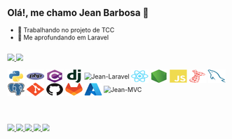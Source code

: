 ## Olá!, me chamo Jean Barbosa 👋

- 🔭 Trabalhando no projeto de TCC  
- 🌱 Me aprofundando em Laravel

##

<div>
  <a href="https://github.com/jeanbar1" target="_blank">
    <img height="180em" src="https://github-readme-stats.vercel.app/api?username=jeanbar1&show_icons=true&theme=dracula&include_all_commits=true&count_private=true"/>
    <img height="180em" src="https://github-readme-stats.vercel.app/api/top-langs/?username=jeanbar1&layout=compact&langs_count=7&theme=dracula"/>
  </a>
</div>

<div style="display: inline_block"><br>
  <img align="center" alt="Jean-Python" height="30" width="40" src="https://raw.githubusercontent.com/devicons/devicon/master/icons/python/python-original.svg">
  <img align="center" alt="Jean-PHP" height="30" width="40" src="https://raw.githubusercontent.com/devicons/devicon/master/icons/php/php-original.svg">
  <img align="center" alt="Jean-Csharp" height="30" width="40" src="https://raw.githubusercontent.com/devicons/devicon/master/icons/csharp/csharp-original.svg">
  <img align="center" alt="Jean-Django" height="30" width="40" src="https://raw.githubusercontent.com/devicons/devicon/master/icons/django/django-plain.svg">
  <img align="center" alt="Jean-Laravel" height="30" width="40" src="https://cdn.simpleicons.org/laravel/E74430">
  <img align="center" alt="Jean-React" height="30" width="40" src="https://raw.githubusercontent.com/devicons/devicon/master/icons/react/react-original.svg">
  <img align="center" alt="Jean-Nodejs" height="30" width="40" src="https://raw.githubusercontent.com/devicons/devicon/master/icons/nodejs/nodejs-original.svg">
  <img align="center" alt="Jean-JS" height="30" width="40" src="https://raw.githubusercontent.com/devicons/devicon/master/icons/javascript/javascript-plain.svg">
  <img align="center" alt="Jean-SQLServer" height="30" width="40" src="https://raw.githubusercontent.com/devicons/devicon/master/icons/microsoftsqlserver/microsoftsqlserver-plain.svg">
  <img align="center" alt="Jean-MySQL" height="30" width="40" src="https://raw.githubusercontent.com/devicons/devicon/master/icons/mysql/mysql-original.svg">
  <img align="center" alt="Jean-PostgreSQL" height="30" width="40" src="https://raw.githubusercontent.com/devicons/devicon/master/icons/postgresql/postgresql-original.svg">
  <img align="center" alt="Jean-Git" height="30" width="40" src="https://raw.githubusercontent.com/devicons/devicon/master/icons/git/git-original.svg">
  <img align="center" alt="Jean-GitHub" height="30" width="40" src="https://raw.githubusercontent.com/devicons/devicon/master/icons/github/github-original.svg">
  <img align="center" alt="Jean-GitLab" height="30" width="40" src="https://raw.githubusercontent.com/devicons/devicon/master/icons/gitlab/gitlab-original.svg">
  <img align="center" alt="Jean-Azure" height="30" width="40" src="https://raw.githubusercontent.com/devicons/devicon/master/icons/azure/azure-original.svg">
  <img align="center" alt="Jean-MVC" height="30" width="40" src="https://cdn.jsdelivr.net/gh/devicons/devicon/icons/dot-net/dot-net-original.svg">
</div><br><br>

##

<div> 
  <a href="https://instagram.com/j_bs0" target="_blank">
    <img src="https://img.shields.io/badge/-Instagram-%23E4405F?style=for-the-badge&logo=instagram&logoColor=white">
  </a>

  <a href="https://discord.gg/exterminador8760" target="_blank">
    <img src="https://img.shields.io/badge/Discord-7289DA?style=for-the-badge&logo=discord&logoColor=white">
  </a> 
  
  <a href="mailto:jeanb.santos404@gmail.com" target="_blank">
    <img src="https://img.shields.io/badge/-Gmail-%23333?style=for-the-badge&logo=gmail&logoColor=white">
  </a>
  
  <a href="https://www.linkedin.com/in/janbarbosa" target="_blank">
    <img src="https://img.shields.io/badge/-LinkedIn-%230077B5?style=for-the-badge&logo=linkedin&logoColor=white">
  </a>

  <a href="https://wa.me/5561985159494" target="_blank">
    <img src="https://img.shields.io/badge/WhatsApp-25D366?style=for-the-badge&logo=whatsapp&logoColor=white">
  </a>
</div>
